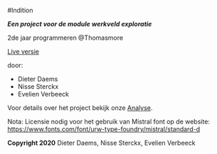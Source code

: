 #Indition

***Een project voor de module werkveld exploratie***

2de jaar programmeren @Thomasmore

[Live versie](https://ddaems.be/eduweb/)

door:
- Dieter Daems
- Nisse Sterckx
- Evelien Verbeeck


Voor  details over het project bekijk onze [Analyse](analyse%20indition.docx).


Nota: Licensie nodig voor het gebruik van Mistral font op de website:
https://www.fonts.com/font/urw-type-foundry/mistral/standard-d

**Copyright 2020**
Dieter Daems, Nisse Sterckx, Evelien Verbeeck
